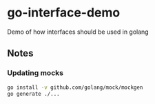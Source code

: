 # go-interface-demo

Demo of how interfaces should be used in golang

## Notes

### Updating mocks

```bash
go install -v github.com/golang/mock/mockgen
go generate ./...
```